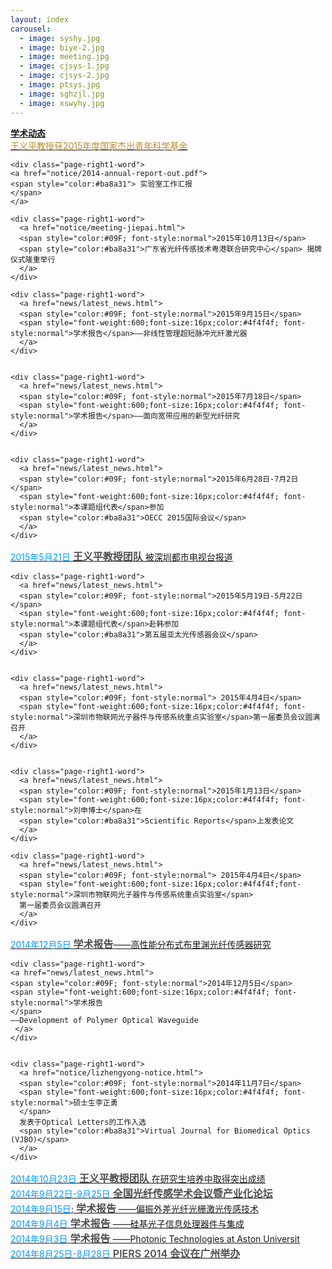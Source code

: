 ```yaml
---
layout: index
carousel:
  - image: syshy.jpg
  - image: biye-2.jpg
  - image: meeting.jpg
  - image: cjsys-1.jpg
  - image: cjsys-2.jpg
  - image: ptsys.jpg
  - image: sghzjl.jpg
  - image: xswyhy.jpg
---
```


<div id="page-right1">
 <div id="page-right-Header1"><span style="font-weight:600;">
 <a href="{{ site.baseurl }}/more/">学术动态</a></span></div>
 
  <div class="page-right1-container">
    <div class="page-right1-word">
    <a href="notice/yipingwang.html">
    <span style="color:#ba8a31"> 王义平教授获2015年度国家杰出青年科学基金 
    </span> 
    </a>
  </div>
  
    <div class="page-right1-word">
    <a href="notice/2014-annual-report-out.pdf">
    <span style="color:#ba8a31"> 实验室工作汇报 
    </span> 
    </a>
  </div>
  
  
    <div class="page-right1-word">
      <a href="notice/meeting-jiepai.html">
      <span style="color:#09F; font-style:normal">2015年10月13日</span> 
      <span style="color:#ba8a31">广东省光纤传感技术粤港联合研究中心</span> 揭牌仪式隆重举行 
      </a>
    </div>
  
    <div class="page-right1-word">
      <a href="news/latest_news.html">
      <span style="color:#09F; font-style:normal">2015年9月15日</span> 
      <span style="font-weight:600;font-size:16px;color:#4f4f4f; font-style:normal">学术报告</span>——非线性管理超短脉冲光纤激光器
      </a>
    </div>
 
 
    <div class="page-right1-word">
      <a href="news/latest_news.html">
      <span style="color:#09F; font-style:normal">2015年7月18日</span> 
      <span style="font-weight:600;font-size:16px;color:#4f4f4f; font-style:normal">学术报告</span>——面向宽带应用的新型光纤研究
      </a>
    </div>


    <div class="page-right1-word">
      <a href="news/latest_news.html">
      <span style="color:#09F; font-style:normal">2015年6月28日-7月2日</span> 
      <span style="font-weight:600;font-size:16px;color:#4f4f4f; font-style:normal">本课题组代表</span>参加
      <span style="color:#ba8a31">OECC 2015国际会议</span>
      </a>
    </div>


   <div class="page-right1-word">
      <a href="http://www.s1979.com/dianshi/first/201505/21144461521.shtml">
      <span style="color:#09F; font-style:normal">2015年5月21日</span> 
      <span style="font-weight:600;font-size:16px;color:#4f4f4f; font-style:normal">王义平教授团队</span>
      被深圳都市电视台报道 
      </a>
      </div>


    <div class="page-right1-word">
      <a href="news/latest_news.html">
      <span style="color:#09F; font-style:normal">2015年5月19日-5月22日</span> 
      <span style="font-weight:600;font-size:16px;color:#4f4f4f; font-style:normal">本课题组代表</span>赴韩参加
      <span style="color:#ba8a31">第五届亚太光传感器会议</span>
      </a>
    </div>


    <div class="page-right1-word">
      <a href="news/latest_news.html">
      <span style="color:#09F; font-style:normal"> 2015年4月4日</span> 
      <span style="font-weight:600;font-size:16px;color:#4f4f4f; font-style:normal">深圳市物联网光子器件与传感系统重点实验室</span>第一届委员会议圆满召开
      </a>
    </div>


    <div class="page-right1-word">
      <a href="news/latest_news.html">
      <span style="color:#09F; font-style:normal">2015年1月13日</span> 
      <span style="font-weight:600;font-size:16px;color:#4f4f4f; font-style:normal">刘申博士</span>在
      <span style="color:#ba8a31">Scientific Reports</span>上发表论文
      </a>
    </div>
  
    <div class="page-right1-word">
      <a href="news/latest_news.html">
      <span style="color:#09F; font-style:normal"> 2015年4月4日</span> 
      <span style="font-weight:600;font-size:16px;color:#4f4f4f;font-style:normal">深圳市物联网光子器件与传感系统重点实验室</span>
      第一届委员会议圆满召开
      </a>
    </div>
  
  
  <div class="page-right1-word">
    <a href="news/latest_news.html">
    <span style="color:#09F; font-style:normal">2014年12月5日</span> 
    <span style="font-weight:600;font-size:16px;color:#4f4f4f; font-style:normal">学术报告</span>——高性能分布式布里渊光纤传感器研究
     </a>
    </div>
  
    <div class="page-right1-word">
    <a href="news/latest_news.html">
    <span style="color:#09F; font-style:normal">2014年12月5日</span> 
    <span style="font-weight:600;font-size:16px;color:#4f4f4f; font-style:normal">学术报告
    </span>
    ——Development of Polymer Optical Waveguide
     </a>
    </div>


    <div class="page-right1-word">
      <a href="notice/lizhengyong-notice.html">
      <span style="color:#09F; font-style:normal">2014年11月7日</span> 
      <span style="font-weight:600;font-size:16px;color:#4f4f4f; font-style:normal">硕士生李正勇
      </span>
      发表于Optical Letters的工作入选
      <span style="color:#ba8a31">Virtual Journal for Biomedical Optics (VJBO)</span>
      </a>
    </div>
    
    
  <div class="page-right1-word">
      <a href="papers/progress-of-yipingwang.pdf">
      <span style="color:#09F; font-style:normal">2014年10月23日</span> 
      <span style="font-weight:600;font-size:16px;color:#4f4f4f; font-style:normal">王义平教授团队
      </span>
      在研究生培养中取得突出成绩
      </a>
    </div>
    
  <div class="page-right1-word">
      <a href="notice/dalian-notice.html">
      <span style="color:#09F; font-style:normal">2014年9月22日-9月25日</span> 
      <span style="font-weight:600;font-size:16px;color:#4f4f4f; font-style:normal">全国光纤传感学术会议暨产业化论坛
      </span>
      </a>
    </div>
    
    
<div class="page-right1-word">
    <a href="notice/lecture-2.html">
    <span style="color:#09F; font-style:normal">2014年9月15日</span>; 
    <span style="font-weight:600;font-size:16px;color:#4f4f4f; font-style:normal">学术报告
    </span>
    ——偏振外差光纤光栅激光传感技术
     </a>
    </div> 
    
    
 <div class="page-right1-word">
    <a href="notice/lecture-1.html">
    <span style="color:#09F; font-style:normal">2014年9月4日</span> 
    <span style="font-weight:600;font-size:16px;color:#4f4f4f; font-style:normal">学术报告
    </span>
    ——硅基光子信息处理器件与集成
     </a>
    </div>  

 <div class="page-right1-word">
    <a href="notice/lecture-3.html">
    <span style="color:#09F; font-style:normal">2014年9月3日</span> 
    <span style="font-weight:600;font-size:16px;color:#4f4f4f; font-style:normal">学术报告
    </span>
    ——Photonic Technologies at Aston Universit
     </a>
    </div>  
   
  <div class="page-right1-word">
      <a href="notice/piers-in-guangzhou.html">
      <span style="color:#09F; font-style:normal">2014年8月25日-8月28日</span> 
      <span style="font-weight:600;font-size:16px;color:#4f4f4f; font-style:normal">PIERS 2014 会议在广州举办
      </span>
      </a>
    </div>
